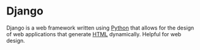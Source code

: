 # Django

Django is a web framework written using [Python](/wiki/Python) that allows for the design of web applications that generate [HTML](/wiki/HTML) dynamically. Helpful for web design.
